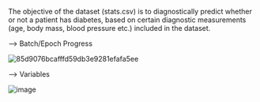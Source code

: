 The objective of the dataset (stats.csv) is to diagnostically predict whether or not a patient has diabetes,
based on certain diagnostic measurements (age, body mass, blood pressure etc.) included in the dataset.

--> Batch/Epoch Progress

![85d9076bcafffd59db3e9281efafa5ee](https://user-images.githubusercontent.com/66560574/83974088-56807580-a8f3-11ea-9386-72d6de1c75fb.gif)

--> Variables

![image](https://user-images.githubusercontent.com/66560574/83976899-af590980-a905-11ea-87e4-99a698c87697.png)
